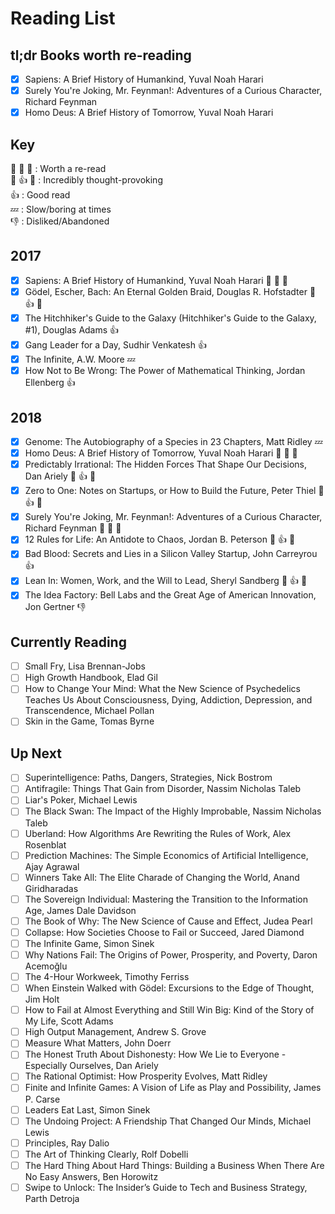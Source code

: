 # Reading List
## tl;dr Books worth re-reading
- [x] Sapiens: A Brief History of Humankind, Yuval Noah Harari
- [x] Surely You're Joking, Mr. Feynman!: Adventures of a Curious Character, Richard Feynman
- [x] Homo Deus: A Brief History of Tomorrow, Yuval Noah Harari
## Key
 :clap: :clap: :clap:		: Worth a re-read  
 :thought_balloon: :+1: :thought_balloon:		: Incredibly thought-provoking  
 :+1:		: Good read  
 :zzz:		: Slow/boring at times  
 :-1:		: Disliked/Abandoned  


## 2017

- [x] Sapiens: A Brief History of Humankind, Yuval Noah Harari :clap: :clap: :clap:
- [x] Gödel, Escher, Bach: An Eternal Golden Braid, Douglas R. Hofstadter :thought_balloon: :+1: :thought_balloon:
- [x] The Hitchhiker's Guide to the Galaxy (Hitchhiker's Guide to the Galaxy, #1), Douglas Adams :+1:
- [x] Gang Leader for a Day, Sudhir Venkatesh :+1:
- [x] The Infinite, A.W. Moore :zzz:
- [x] How Not to Be Wrong: The Power of Mathematical Thinking, Jordan Ellenberg :+1:

## 2018

- [x] Genome: The Autobiography of a Species in 23 Chapters, Matt Ridley :zzz:
- [x] Homo Deus: A Brief History of Tomorrow, Yuval Noah Harari :clap: :clap: :clap:
- [x] Predictably Irrational: The Hidden Forces That Shape Our Decisions, Dan Ariely :thought_balloon: :+1: :thought_balloon:
- [x] Zero to One: Notes on Startups, or How to Build the Future, Peter Thiel :thought_balloon: :+1: :thought_balloon:
- [x] Surely You're Joking, Mr. Feynman!: Adventures of a Curious Character, Richard Feynman :clap: :clap: :clap:
- [x] 12 Rules for Life: An Antidote to Chaos, Jordan B. Peterson :thought_balloon: :+1: :thought_balloon:
- [x] Bad Blood: Secrets and Lies in a Silicon Valley Startup, John Carreyrou :+1:
- [x] Lean In: Women, Work, and the Will to Lead, Sheryl Sandberg :thought_balloon: :+1: :thought_balloon:
- [x] The Idea Factory: Bell Labs and the Great Age of American Innovation, Jon Gertner :-1:

## Currently Reading

- [ ] Small Fry, Lisa Brennan-Jobs
- [ ] High Growth Handbook, Elad Gil
- [ ] How to Change Your Mind: What the New Science of Psychedelics Teaches Us About Consciousness, Dying, Addiction, Depression, and Transcendence, Michael Pollan
- [ ] Skin in the Game, Tomas Byrne

## Up Next

- [ ] Superintelligence: Paths, Dangers, Strategies, Nick Bostrom
- [ ] Antifragile: Things That Gain from Disorder, Nassim Nicholas Taleb
- [ ] Liar's Poker, Michael   Lewis
- [ ] The Black Swan: The Impact of the Highly Improbable, Nassim Nicholas Taleb
- [ ] Uberland: How Algorithms Are Rewriting the Rules of Work, Alex Rosenblat
- [ ] Prediction Machines: The Simple Economics of Artificial Intelligence, Ajay Agrawal
- [ ] Winners Take All: The Elite Charade of Changing the World, Anand Giridharadas
- [ ] The Sovereign Individual: Mastering the Transition to the Information Age, James Dale Davidson
- [ ] The Book of Why: The New Science of Cause and Effect, Judea Pearl
- [ ] Collapse: How Societies Choose to Fail or Succeed, Jared Diamond
- [ ] The Infinite Game, Simon Sinek
- [ ] Why Nations Fail: The Origins of Power, Prosperity, and Poverty, Daron Acemoğlu
- [ ] The 4-Hour Workweek, Timothy Ferriss
- [ ] When Einstein Walked with Gödel: Excursions to the Edge of Thought, Jim Holt
- [ ] How to Fail at Almost Everything and Still Win Big: Kind of the Story of My Life, Scott Adams
- [ ] High Output Management, Andrew S. Grove
- [ ] Measure What Matters, John Doerr
- [ ] The Honest Truth About Dishonesty: How We Lie to Everyone - Especially Ourselves, Dan Ariely
- [ ] The Rational Optimist: How Prosperity Evolves, Matt Ridley
- [ ] Finite and Infinite Games: A Vision of Life as Play and Possibility, James P. Carse
- [ ] Leaders Eat Last, Simon Sinek
- [ ] The Undoing Project: A Friendship That Changed Our Minds, Michael   Lewis
- [ ] Principles, Ray Dalio
- [ ] The Art of Thinking Clearly, Rolf Dobelli
- [ ] The Hard Thing About Hard Things: Building a Business When There Are No Easy Answers, Ben Horowitz
- [ ] Swipe to Unlock: The Insider’s Guide to Tech and Business Strategy, Parth Detroja
